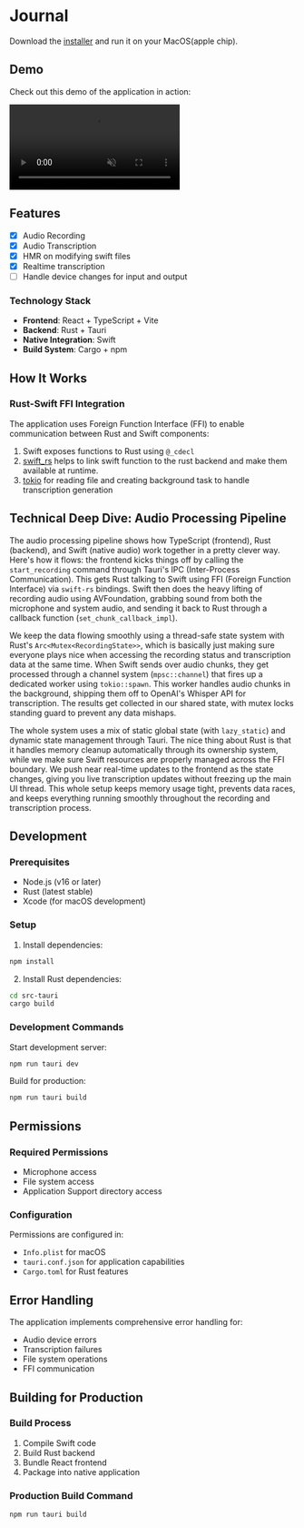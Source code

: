 # Journal

Download the [installer](https://github.com/rranjan14/journal/blob/main/Journal_0.1.0_aarch64.dmg) and run it on your MacOS(apple chip).

## Demo

Check out this demo of the application in action:

<video src="https://github.com/rranjan14/journal/blob/main/gh-assets/journal-demo.mp4" controls="controls" muted="muted" style="max-width:100%"></video>

## Features

- [x] Audio Recording
- [x] Audio Transcription
- [x] HMR on modifying swift files
- [x] Realtime transcription
- [ ] Handle device changes for input and output

### Technology Stack

- **Frontend**: React + TypeScript + Vite
- **Backend**: Rust + Tauri
- **Native Integration**: Swift
- **Build System**: Cargo + npm

## How It Works

### Rust-Swift FFI Integration

The application uses Foreign Function Interface (FFI) to enable communication between Rust and Swift components:

1. Swift exposes functions to Rust using `@_cdecl`
2. [swift_rs](https://github.com/Brendonovich/swift-rs) helps to link swift function to the rust backend and make them available at runtime.
3. [tokio](https://github.com/tokio-rs/tokio/tree/master/tokio) for reading file and creating background task to handle transcription generation

## Technical Deep Dive: Audio Processing Pipeline

The audio processing pipeline shows how TypeScript (frontend), Rust (backend), and Swift (native audio) work together in a pretty clever way. Here's how it flows: the frontend kicks things off by calling the `start_recording` command through Tauri's IPC (Inter-Process Communication). This gets Rust talking to Swift using FFI (Foreign Function Interface) via `swift-rs` bindings. Swift then does the heavy lifting of recording audio using AVFoundation, grabbing sound from both the microphone and system audio, and sending it back to Rust through a callback function (`set_chunk_callback_impl`).

We keep the data flowing smoothly using a thread-safe state system with Rust's `Arc<Mutex<RecordingState>>`, which is basically just making sure everyone plays nice when accessing the recording status and transcription data at the same time. When Swift sends over audio chunks, they get processed through a channel system (`mpsc::channel`) that fires up a dedicated worker using `tokio::spawn`. This worker handles audio chunks in the background, shipping them off to OpenAI's Whisper API for transcription. The results get collected in our shared state, with mutex locks standing guard to prevent any data mishaps.

The whole system uses a mix of static global state (with `lazy_static`) and dynamic state management through Tauri. The nice thing about Rust is that it handles memory cleanup automatically through its ownership system, while we make sure Swift resources are properly managed across the FFI boundary. We push near real-time updates to the frontend as the state changes, giving you live transcription updates without freezing up the main UI thread. This whole setup keeps memory usage tight, prevents data races, and keeps everything running smoothly throughout the recording and transcription process.

## Development

### Prerequisites

- Node.js (v16 or later)
- Rust (latest stable)
- Xcode (for macOS development)

### Setup

1. Install dependencies:

```bash
npm install
```

2. Install Rust dependencies:

```bash
cd src-tauri
cargo build
```

### Development Commands

Start development server:

```bash
npm run tauri dev
```

Build for production:

```bash
npm run tauri build
```

## Permissions

### Required Permissions

- Microphone access
- File system access
- Application Support directory access

### Configuration

Permissions are configured in:

- `Info.plist` for macOS
- `tauri.conf.json` for application capabilities
- `Cargo.toml` for Rust features

## Error Handling

The application implements comprehensive error handling for:

- Audio device errors
- Transcription failures
- File system operations
- FFI communication

## Building for Production

### Build Process

1. Compile Swift code
2. Build Rust backend
3. Bundle React frontend
4. Package into native application

### Production Build Command

```bash
npm run tauri build
```
